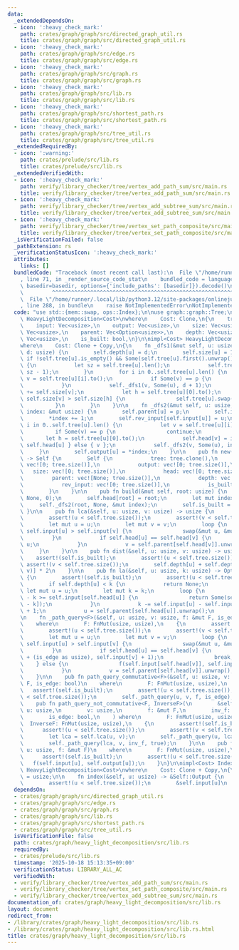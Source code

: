 ```yaml
---
data:
  _extendedDependsOn:
  - icon: ':heavy_check_mark:'
    path: crates/graph/graph/src/directed_graph_util.rs
    title: crates/graph/graph/src/directed_graph_util.rs
  - icon: ':heavy_check_mark:'
    path: crates/graph/graph/src/edge.rs
    title: crates/graph/graph/src/edge.rs
  - icon: ':heavy_check_mark:'
    path: crates/graph/graph/src/graph.rs
    title: crates/graph/graph/src/graph.rs
  - icon: ':heavy_check_mark:'
    path: crates/graph/graph/src/lib.rs
    title: crates/graph/graph/src/lib.rs
  - icon: ':heavy_check_mark:'
    path: crates/graph/graph/src/shortest_path.rs
    title: crates/graph/graph/src/shortest_path.rs
  - icon: ':heavy_check_mark:'
    path: crates/graph/graph/src/tree_util.rs
    title: crates/graph/graph/src/tree_util.rs
  _extendedRequiredBy:
  - icon: ':warning:'
    path: crates/prelude/src/lib.rs
    title: crates/prelude/src/lib.rs
  _extendedVerifiedWith:
  - icon: ':heavy_check_mark:'
    path: verify/library_checker/tree/vertex_add_path_sum/src/main.rs
    title: verify/library_checker/tree/vertex_add_path_sum/src/main.rs
  - icon: ':heavy_check_mark:'
    path: verify/library_checker/tree/vertex_add_subtree_sum/src/main.rs
    title: verify/library_checker/tree/vertex_add_subtree_sum/src/main.rs
  - icon: ':heavy_check_mark:'
    path: verify/library_checker/tree/vertex_set_path_composite/src/main.rs
    title: verify/library_checker/tree/vertex_set_path_composite/src/main.rs
  _isVerificationFailed: false
  _pathExtension: rs
  _verificationStatusIcon: ':heavy_check_mark:'
  attributes:
    links: []
  bundledCode: "Traceback (most recent call last):\n  File \"/home/runner/.local/lib/python3.12/site-packages/onlinejudge_verify/documentation/build.py\"\
    , line 71, in _render_source_code_stat\n    bundled_code = language.bundle(stat.path,\
    \ basedir=basedir, options={'include_paths': [basedir]}).decode()\n          \
    \         ^^^^^^^^^^^^^^^^^^^^^^^^^^^^^^^^^^^^^^^^^^^^^^^^^^^^^^^^^^^^^^^^^^^^^^^^^^^^^^^^^\n\
    \  File \"/home/runner/.local/lib/python3.12/site-packages/onlinejudge_verify/languages/rust.py\"\
    , line 288, in bundle\n    raise NotImplementedError\nNotImplementedError\n"
  code: "use std::{mem::swap, ops::Index};\n\nuse graph::graph::Tree;\n\npub struct\
    \ HeavyLightDecomposition<Cost>\nwhere\n    Cost: Clone,\n{\n    tree: Tree<Cost>,\n\
    \    input: Vec<usize>,\n    output: Vec<usize>,\n    size: Vec<usize>,\n    head:\
    \ Vec<usize>,\n    parent: Vec<Option<usize>>,\n    depth: Vec<usize>,\n    rev_input:\
    \ Vec<usize>,\n    is_built: bool,\n}\n\nimpl<Cost> HeavyLightDecomposition<Cost>\n\
    where\n    Cost: Clone + Copy,\n{\n    fn _dfs1(&mut self, u: usize, p: Option<usize>,\
    \ d: usize) {\n        self.depth[u] = d;\n        self.size[u] = 1;\n       \
    \ if !self.tree[u].is_empty() && Some(self.tree[u].first().unwrap().to()) == p\
    \ {\n            let sz = self.tree[u].len();\n            self.tree[u].swap(0,\
    \ sz - 1);\n        }\n        for i in 0..self.tree[u].len() {\n            let\
    \ v = self.tree[u][i].to();\n            if Some(v) == p {\n                continue;\n\
    \            }\n            self._dfs1(v, Some(u), d + 1);\n            self.size[u]\
    \ += self.size[v];\n            let h = self.tree[u][0].to();\n            if\
    \ self.size[v] > self.size[h] {\n                self.tree[u].swap(0, i);\n  \
    \          }\n        }\n    }\n\n    fn _dfs2(&mut self, u: usize, p: Option<usize>,\
    \ index: &mut usize) {\n        self.parent[u] = p;\n        self.input[u] = *index;\n\
    \        *index += 1;\n        self.rev_input[self.input[u]] = u;\n        for\
    \ i in 0..self.tree[u].len() {\n            let v = self.tree[u][i].to();\n  \
    \          if Some(v) == p {\n                continue;\n            }\n     \
    \       let h = self.tree[u][0].to();\n            self.head[v] = if v == h {\
    \ self.head[u] } else { v };\n            self._dfs2(v, Some(u), index);\n   \
    \     }\n        self.output[u] = *index;\n    }\n\n    pub fn new(tree: &Tree<Cost>)\
    \ -> Self {\n        Self {\n            tree: tree.clone(),\n            input:\
    \ vec![0; tree.size()],\n            output: vec![0; tree.size()],\n         \
    \   size: vec![0; tree.size()],\n            head: vec![0; tree.size()],\n   \
    \         parent: vec![None; tree.size()],\n            depth: vec![0; tree.size()],\n\
    \            rev_input: vec![0; tree.size()],\n            is_built: false,\n\
    \        }\n    }\n\n    pub fn build(&mut self, root: usize) {\n        self._dfs1(root,\
    \ None, 0);\n        self.head[root] = root;\n        let mut index = 0;\n   \
    \     self._dfs2(root, None, &mut index);\n        self.is_built = true;\n   \
    \ }\n\n    pub fn lca(&self, u: usize, v: usize) -> usize {\n        assert!(self.is_built);\n\
    \        assert!(u < self.tree.size());\n        assert!(v < self.tree.size());\n\
    \        let mut u = u;\n        let mut v = v;\n        loop {\n            if\
    \ self.input[u] > self.input[v] {\n                swap(&mut u, &mut v);\n   \
    \         }\n            if self.head[u] == self.head[v] {\n                return\
    \ u;\n            }\n            v = self.parent[self.head[v]].unwrap();\n   \
    \     }\n    }\n\n    pub fn dist(&self, u: usize, v: usize) -> usize {\n    \
    \    assert!(self.is_built);\n        assert!(u < self.tree.size());\n       \
    \ assert!(v < self.tree.size());\n        self.depth[u] + self.depth[v] - self.depth[self.lca(u,\
    \ v)] * 2\n    }\n\n    pub fn la(&self, u: usize, k: usize) -> Option<usize>\
    \ {\n        assert!(self.is_built);\n        assert!(u < self.tree.size());\n\
    \        if self.depth[u] < k {\n            return None;\n        }\n       \
    \ let mut u = u;\n        let mut k = k;\n        loop {\n            if self.input[u]\
    \ - k >= self.input[self.head[u]] {\n                return Some(self.rev_input[self.input[u]\
    \ - k]);\n            }\n            k -= self.input[u] - self.input[self.head[u]]\
    \ + 1;\n            u = self.parent[self.head[u]].unwrap();\n        }\n    }\n\
    \n    fn _path_query<F>(&self, u: usize, v: usize, f: &mut F, is_edge: bool)\n\
    \    where\n        F: FnMut(usize, usize),\n    {\n        assert!(self.is_built);\n\
    \        assert!(u < self.tree.size());\n        assert!(v < self.tree.size());\n\
    \        let mut u = u;\n        let mut v = v;\n        loop {\n            if\
    \ self.input[u] > self.input[v] {\n                swap(&mut u, &mut v);\n   \
    \         }\n            if self.head[u] == self.head[v] {\n                f(self.input[u]\
    \ + (is_edge as usize), self.input[v] + 1);\n                break;\n        \
    \    } else {\n                f(self.input[self.head[v]], self.input[v] + 1);\n\
    \            }\n            v = self.parent[self.head[v]].unwrap();\n        }\n\
    \    }\n\n    pub fn path_query_commutative<F>(&self, u: usize, v: usize, f: &mut\
    \ F, is_edge: bool)\n    where\n        F: FnMut(usize, usize),\n    {\n     \
    \   assert!(self.is_built);\n        assert!(u < self.tree.size());\n        assert!(v\
    \ < self.tree.size());\n        self._path_query(u, v, f, is_edge);\n    }\n\n\
    \    pub fn path_query_not_commutative<F, InverseF>(\n        &self,\n       \
    \ u: usize,\n        v: usize,\n        f: &mut F,\n        inv_f: &mut InverseF,\n\
    \        is_edge: bool,\n    ) where\n        F: FnMut(usize, usize),\n      \
    \  InverseF: FnMut(usize, usize),\n    {\n        assert!(self.is_built);\n  \
    \      assert!(u < self.tree.size());\n        assert!(v < self.tree.size());\n\
    \        let lca = self.lca(u, v);\n        self._path_query(u, lca, f, is_edge);\n\
    \        self._path_query(lca, v, inv_f, true);\n    }\n\n    pub fn subtree_query<F>(&self,\
    \ u: usize, f: &mut F)\n    where\n        F: FnMut(usize, usize),\n    {\n  \
    \      assert!(self.is_built);\n        assert!(u < self.tree.size());\n     \
    \   f(self.input[u], self.output[u]);\n    }\n}\n\nimpl<Cost> Index<usize> for\
    \ HeavyLightDecomposition<Cost>\nwhere\n    Cost: Clone + Copy,\n{\n    type Output\
    \ = usize;\n\n    fn index(&self, u: usize) -> &Self::Output {\n        assert!(self.is_built);\n\
    \        assert!(u < self.tree.size());\n        &self.input[u]\n    }\n}\n"
  dependsOn:
  - crates/graph/graph/src/directed_graph_util.rs
  - crates/graph/graph/src/edge.rs
  - crates/graph/graph/src/graph.rs
  - crates/graph/graph/src/lib.rs
  - crates/graph/graph/src/shortest_path.rs
  - crates/graph/graph/src/tree_util.rs
  isVerificationFile: false
  path: crates/graph/heavy_light_decomposition/src/lib.rs
  requiredBy:
  - crates/prelude/src/lib.rs
  timestamp: '2025-10-18 15:13:35+09:00'
  verificationStatus: LIBRARY_ALL_AC
  verifiedWith:
  - verify/library_checker/tree/vertex_add_path_sum/src/main.rs
  - verify/library_checker/tree/vertex_set_path_composite/src/main.rs
  - verify/library_checker/tree/vertex_add_subtree_sum/src/main.rs
documentation_of: crates/graph/heavy_light_decomposition/src/lib.rs
layout: document
redirect_from:
- /library/crates/graph/heavy_light_decomposition/src/lib.rs
- /library/crates/graph/heavy_light_decomposition/src/lib.rs.html
title: crates/graph/heavy_light_decomposition/src/lib.rs
---
```

